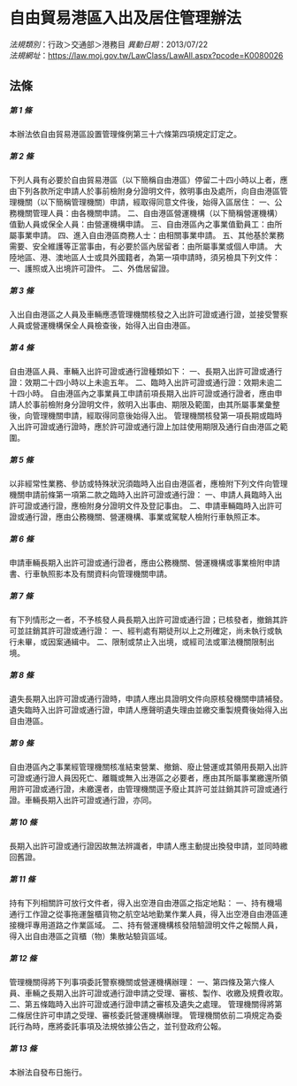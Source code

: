 # 自由貿易港區入出及居住管理辦法

*法規類別*：行政＞交通部＞港務目
*異動日期*：2013/07/22  
*法規網址*：https://law.moj.gov.tw/LawClass/LawAll.aspx?pcode=K0080026



## 法條
##### 第 1 條
本辦法依自由貿易港區設置管理條例第三十六條第四項規定訂定之。

##### 第 2 條
下列人員有必要於自由貿易港區（以下簡稱自由港區）停留二十四小時以上者，應由下列各款所定申請人於事前檢附身分證明文件，敘明事由及處所，向自由港區管理機關（以下簡稱管理機關）申請，經取得同意文件後，始得入區居住：
一、公務機關管理人員：由各機關申請。
二、自由港區營運機構（以下簡稱營運機構）值勤人員或保全人員：由營運機構申請。
三、自由港區內之事業值勤員工：由所屬事業申請。
四、進入自由港區商務人士：由相關事業申請。
五、其他基於業務需要、安全維護等正當事由，有必要於區內居留者：由所屬事業或個人申請。
大陸地區、港、澳地區人士或具外國籍者，為第一項申請時，須另檢具下列文件：
一、護照或入出境許可證件。
二、外僑居留證。

##### 第 3 條
入出自由港區之人員及車輛應憑管理機關核發之入出許可證或通行證，並接受警察人員或營運機構保全人員檢查後，始得入出自由港區。

##### 第 4 條
自由港區人員、車輛入出許可證或通行證種類如下：
一、長期入出許可證或通行證：效期二十四小時以上未逾五年。
二、臨時入出許可證或通行證：效期未逾二十四小時。
自由港區內之事業員工申請前項長期入出許可證或通行證者，應由申請人於事前檢附身分證明文件，敘明入出事由、期限及範圍，由其所屬事業彙整後，向管理機關申請，經取得同意後始得入出。
管理機關核發第一項長期或臨時入出許可證或通行證時，應於許可證或通行證上加註使用期限及通行自由港區之範圍。

##### 第 5 條
以非經常性業務、參訪或特殊狀況須臨時入出自由港區者，應檢附下列文件向管理機關申請前條第一項第二款之臨時入出許可證或通行證：
一、申請人員臨時入出許可證或通行證，應檢附身分證明文件及登記事由。
二、申請車輛臨時入出許可證或通行證，應由公務機關、營運機構、事業或駕駛人檢附行車執照正本。

##### 第 6 條
申請車輛長期入出許可證或通行證者，應由公務機關、營運機構或事業檢附申請書、行車執照影本及有關資料向管理機關申請。

##### 第 7 條
有下列情形之一者，不予核發人員長期入出許可證或通行證；已核發者，撤銷其許可並註銷其許可證或通行證：
一、經判處有期徒刑以上之刑確定，尚未執行或執行未畢，或因案通緝中。
二、限制或禁止入出境，或經司法或軍法機關限制出境。

##### 第 8 條
遺失長期入出許可證或通行證時，申請人應出具證明文件向原核發機關申請補發。
遺失臨時入出許可證或通行證，申請人應聲明遺失理由並繳交重製規費後始得入出自由港區。

##### 第 9 條
自由港區內之事業經管理機關核准結束營業、撤銷、廢止營運或其領用長期入出許可證或通行證人員因死亡、離職或無入出港區之必要者，應由其所屬事業繳還所領用許可證或通行證，未繳還者，由管理機關逕予廢止其許可並註銷其許可證或通行證。車輛長期入出許可證或通行證，亦同。

##### 第 10 條
長期入出許可證或通行證因故無法辨識者，申請人應主動提出換發申請，並同時繳回舊證。

##### 第 11 條
持有下列相關許可放行文件者，得入出空港自由港區之指定地點：
一、持有機場通行工作證之從事拖運盤櫃貨物之航空站地勤業作業人員，得入出空港自由港區連接機坪專用道路之作業區域。
二、持有營運機構核發陪驗證明文件之報關人員，得入出自由港區之貨櫃（物）集散站驗貨區域。

##### 第 12 條
管理機關得將下列事項委託警察機關或營運機構辦理：
一、第四條及第六條人員、車輛之長期入出許可證或通行證申請之受理、審核、製作、收繳及規費收取。
二、第五條臨時入出許可證或通行證申請之審核及遺失之處理。
管理機關得將第二條居住許可申請之受理、審核委託營運機構辦理。
管理機關依前二項規定為委託行為時，應將委託事項及法規依據公告之，並刊登政府公報。

##### 第 13 條
本辦法自發布日施行。


